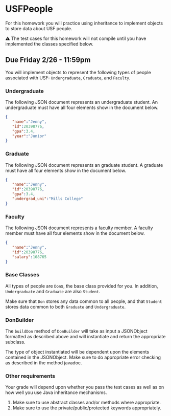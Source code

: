 USFPeople
=========

For this homework you will practice using inheritance to implement objects to store data about USF people. 

:warning: The test cases for this homework will not compile until you have implemented the classes specified below.

## Due Friday 2/26 - 11:59pm

You will implement objects to represent the following types of people associated with USF: `Undergraduate`, `Graduate`, and `Faculty`.

### Undergraduate

The following JSON document represents an undergraduate student. An undergraduate must have all four elements show in the document below.

```json
{  
   "name":"Jenny",
   "id":20398776,
   "gpa":3.4,
   "year":"Junior"
}	
```
	
### Graduate

The following JSON document represents an graduate student. A graduate must have all four elements show in the document below.

```json
{  
   "name":"Jenny",
   "id":20398776,
   "gpa":3.4,
   "undergrad_uni":"Mills College"
} 
```
 
### Faculty
The following JSON document represents a faculty member. A faculty member must have all four elements show in the document below.

```json
{  
   "name":"Jenny",
   "id":20398776,
   "salary":108765
}
```

### Base Classes
All types of people are `Don`s, the base class provided for you. In addition, `Undergraduate` and `Graduate` are also `Student`. 

Make sure that `Don` stores any data common to all people, and that `Student` stores data common to both `Graduate` and `Undergraduate`.

### DonBuilder

The `buildDon` method of `DonBuilder` will take as input a JSONObject formatted as described above and will instantiate and return the appropriate subclass. 

The type of object instantiated will be dependent upon the elements contained in the JSONObject. Make sure to do appropriate error checking as described in the method javadoc.

### Other requirements
Your grade will depend upon whether you pass the test cases as well as on how well you use Java inheritance mechanisms. 

1. Make sure to use abstract classes and/or methods where appropriate.
2. Make sure to use the private/public/protected keywords appropriately.